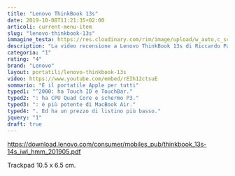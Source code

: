 ```yaml
---
title: "Lenovo ThinkBook 13s"
date: 2019-10-08T11:21:35+02:00
articoli: current-menu-item
slug: "lenovo-thinkbook-13s"
immagine_testa: https://res.cloudinary.com/rim/image/upload/w_auto,c_scale,q_auto,f_auto/v1569854686/recensioni/apple-macbook-pro-13.jpg
description: "La video recensione a Lenovo ThinkBook 13s di Riccardo Palombo."
categoria: "1"
rating: "4"
brand: "Lenovo"
layout: portatili/lenovo-thinkbook-13s
video: https://www.youtube.com/embed/rEIh12ctsuE
sommario: "È il portatile Apple per tutti"
typed1: "^2000: ha Touch ID e TouchBar."
typed2: ": ha CPU Quad Core e schermo P3."
typed3: ": è più potente di MacBook Air."
typed4: ". Ed ha un prezzo di listino più basso."
jquery: "1"
draft: true
---
```


https://download.lenovo.com/consumer/mobiles_pub/thinkbook_13s-14s_iwl_hmm_201905.pdf

Trackpad 10.5 x 6.5 cm.